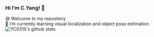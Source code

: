 ### Hi I’m C.Yang! 👋

<!--
**YC0315/YC0315** is a ✨ _special_ ✨ repository because its `README.md` (this file) appears on your GitHub profile.

Here are some ideas to get you started:
- 🔭 I’m currently working on ...
- 🌱 I’m currently learning ...
- 👯 I’m looking to collaborate on ...
- 🤔 I’m looking for help with ...
- 💬 Ask me about ...
- 📫 How to reach me: ...
- 😄 Pronouns: ...
- ⚡ Fun fact: ...


-->
  😄 Welcome to my repository<br>
  🌱 I’m currently learning visual localization and object pose estimation<br>
![YC0315's github stats](https://github-readme-stats.vercel.app/api?username=YC0315&theme=tokyonight)


